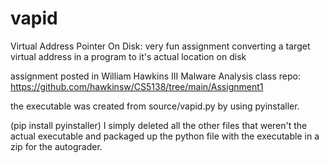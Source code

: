 # vapid
Virtual Address Pointer On Disk: very fun assignment converting a target virtual address in a program to it's actual location on disk


assignment posted in William Hawkins III Malware Analysis class repo:
https://github.com/hawkinsw/CS5138/tree/main/Assignment1


the executable was created from source/vapid.py by using pyinstaller.

(pip install pyinstaller)
I simply deleted all the other files that weren't the actual executable and packaged up the python file with the executable in a zip for the autograder.